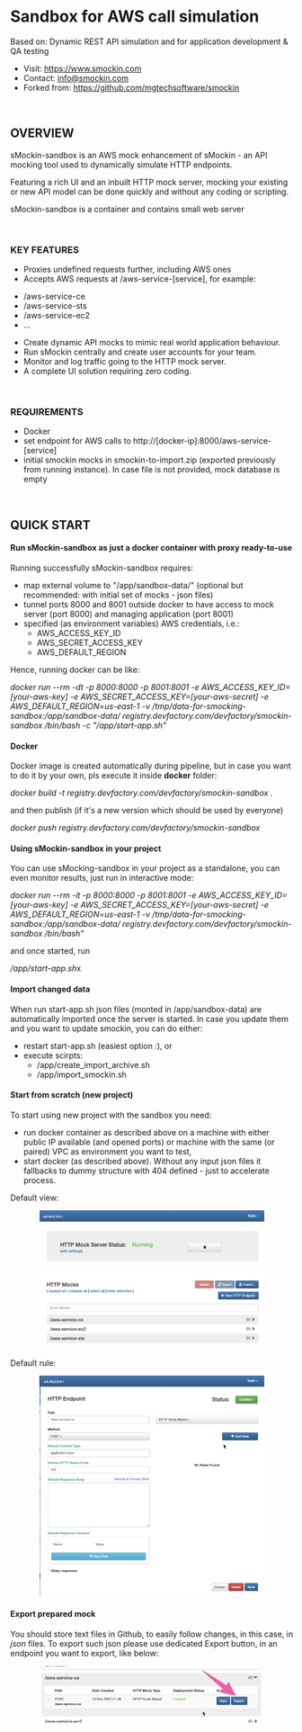 # Sandbox for AWS call simulation

Based on: Dynamic REST API simulation and for application development & QA testing
   - Visit: https://www.smockin.com
   - Contact: info@smockin.com
   - Forked from: https://github.com/mgtechsoftware/smockin

<br />


## OVERVIEW

sMockin-sandbox is an AWS mock enhancement of sMockin - an API mocking tool used to dynamically simulate HTTP endpoints.

Featuring a rich UI and an inbuilt HTTP mock server, mocking your existing or new API model can be done quickly and without any coding or scripting.

sMockin-sandbox is a container and contains small web server

<br/>

### KEY FEATURES

* Proxies undefined requests further, including AWS ones
* Accepts AWS requests at /aws-service-[service], for example:
 - /aws-service-ce
 - /aws-service-sts
 - /aws-service-ec2
 - ...
* Create dynamic API mocks to mimic real world application behaviour.
* Run sMockin centrally and create user accounts for your team.
* Monitor and log traffic going to the HTTP mock server.
* A complete UI solution requiring zero coding.


<br/>

### REQUIREMENTS

   - Docker
   - set endpoint for AWS calls to http://[docker-ip]:8000/aws-service-[service]
   - initial smockin mocks in smockin-to-import.zip (exported previously from running instance). In case file is not provided, mock database is empty

<br />

## QUICK START 

#### Run sMockin-sandbox as just a docker container with proxy ready-to-use

Running successfully sMockin-sandbox requires:
- map external volume to "/app/sandbox-data/" (optional but recommended: with initial set of mocks - json files)
- tunnel ports 8000 and 8001 outside docker to have access to mock server (port 8000) and managing application (port 8001)
- specified (as environment variables) AWS credentials, i.e.:
    * AWS_ACCESS_KEY_ID
    * AWS_SECRET_ACCESS_KEY
    * AWS_DEFAULT_REGION

Hence, running docker can be like:

*docker run --rm -dt -p 8000:8000 -p 8001:8001 -e AWS_ACCESS_KEY_ID=[your-aws-key] -e AWS_SECRET_ACCESS_KEY=[your-aws-secret] -e AWS_DEFAULT_REGION=us-east-1 -v /tmp/data-for-smocking-sandbox:/app/sandbox-data/ registry.devfactory.com/devfactory/smockin-sandbox /bin/bash -c "/app/start-app.sh"*

#### Docker

Docker image is created automatically during pipeline, but in case you want to do it by your own, pls execute it inside **docker** folder:

*docker build -t registry.devfactory.com/devfactory/smockin-sandbox .*

and then publish (if it's a new version which should be used by everyone)

*docker push registry.devfactory.com/devfactory/smockin-sandbox*


#### Using sMockin-sandbox in your project

You can use sMocking-sandbox in your project as a standalone, you can even monitor results, just run in interactive mode:

*docker run --rm -it -p 8000:8000 -p 8001:8001 -e AWS_ACCESS_KEY_ID=[your-aws-key] -e AWS_SECRET_ACCESS_KEY=[your-aws-secret] -e AWS_DEFAULT_REGION=us-east-1 -v /tmp/data-for-smocking-sandbox:/app/sandbox-data/ registry.devfactory.com/devfactory/smockin-sandbox /bin/bash"*

and once started, run 

*/app/start-app.sh*x    

#### Import changed data
When run start-app.sh json files (monted in /app/sandbox-data) are automatically imported once the server is started.
In case you update them and you want to update smockin, you can do either: 
* restart start-app.sh (easiest option :), or
* execute scirpts: 
    * /app/create_import_archive.sh
    * /app/import_smockin.sh 
    
#### Start from scratch (new project)

To start using new project with the sandbox you need:
- run docker container as described above on a machine with either public IP available (and opened ports) 
or machine with the same (or paired) VPC as environment you want to test,
- start docker (as described above). Without any input json files it fallbacks to dummy structure
with 404 defined - just to accelerate process.

Default view:

<p align="center">
  <img src="/public/image/sandbox/main-emtpy-view.png" width=400 />
</p>

Default rule:

<p align="center">
  <img src="/public/image/sandbox/default-rule.png" width=400 />
</p>

#### Export prepared mock

You should store text files in Github, to easily follow changes, in this case, in *json* files.
To export such json please use dedicated Export button, in an endpoint you want to export, like below:

<p align="center">
  <img src="/public/image/sandbox/export-button.png" width=400 />
</p>
 
